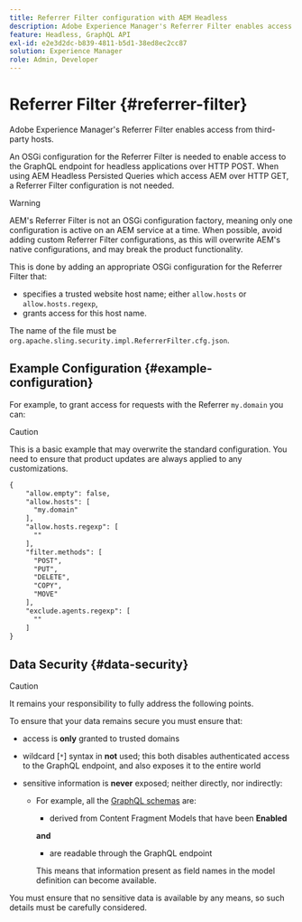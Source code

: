 ```yaml
---
title: Referrer Filter configuration with AEM Headless
description: Adobe Experience Manager's Referrer Filter enables access from third-party hosts. An OSGi configuration for the Referrer Filter is needed to enable access to the GraphQL endpoint for headless applications.
feature: Headless, GraphQL API
exl-id: e2e3d2dc-b839-4811-b5d1-38ed8ec2cc87
solution: Experience Manager
role: Admin, Developer
---
```

# Referrer Filter {#referrer-filter}

 Adobe Experience Manager's Referrer Filter enables access from third-party hosts. 
 
An OSGi configuration for the Referrer Filter is needed to enable access to the GraphQL endpoint for headless applications over HTTP POST. When using AEM Headless Persisted Queries which access AEM over HTTP GET, a Referrer Filter configuration is not needed.
 
>[!WARNING]
> AEM's Referrer Filter is not an OSGi configuration factory, meaning only one configuration is active on an AEM service at a time. When possible, avoid adding custom Referrer Filter configurations, as this will overwrite AEM's native configurations, and may break the product functionality. 

This is done by adding an appropriate OSGi configuration for the Referrer Filter that:

* specifies a trusted website host name; either `allow.hosts` or `allow.hosts.regexp`,
* grants access for this host name.

The name of the file must be `org.apache.sling.security.impl.ReferrerFilter.cfg.json`.

## Example Configuration {#example-configuration}

For example, to grant access for requests with the Referrer `my.domain` you can:

>[!CAUTION]
>
>This is a basic example that may overwrite the standard configuration. You need to ensure that product updates are always applied to any customizations. 

```xml
{
    "allow.empty": false,
    "allow.hosts": [
      "my.domain"
    ],
    "allow.hosts.regexp": [
      ""
    ],
    "filter.methods": [
      "POST",
      "PUT",
      "DELETE",
      "COPY",
      "MOVE"
    ],
    "exclude.agents.regexp": [
      ""
    ]
}
```

## Data Security {#data-security}

>[!CAUTION]
>
>It remains your responsibility to fully address the following points.

To ensure that your data remains secure you must ensure that:

* access is **only** granted to trusted domains 

* wildcard [`*`] syntax in **not** used; this both disables authenticated access to the GraphQL endpoint, and also exposes it to the entire world

* sensitive information is **never** exposed; neither directly, nor indirectly:

  * For example, all the [GraphQL schemas](/help/headless/graphql-api/content-fragments.md#schema-generation) are:

    * derived from Content Fragment Models that have been **Enabled**

    **and**

    * are readable through the GraphQL endpoint 

    This means that information present as field names in the model definition can become available.

You must ensure that no sensitive data is available by any means, so such details must be carefully considered. 
